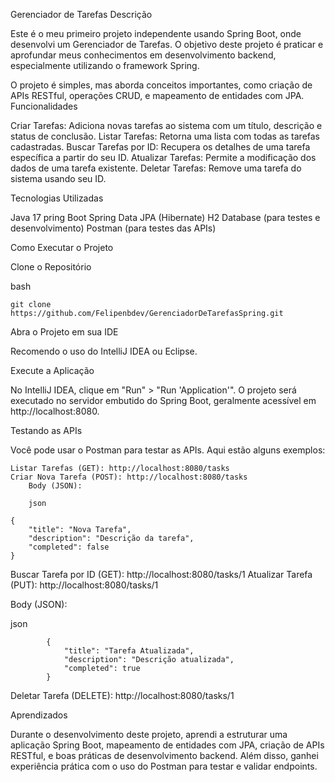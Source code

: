 Gerenciador de Tarefas
Descrição

Este é o meu primeiro projeto independente usando Spring Boot, onde desenvolvi um Gerenciador de Tarefas. O objetivo deste projeto é praticar e aprofundar meus conhecimentos em desenvolvimento backend, especialmente utilizando o framework Spring.

O projeto é simples, mas aborda conceitos importantes, como criação de APIs RESTful, operações CRUD, e mapeamento de entidades com JPA.
Funcionalidades

Criar Tarefas: Adiciona novas tarefas ao sistema com um título, descrição e status de conclusão.
Listar Tarefas: Retorna uma lista com todas as tarefas cadastradas.
Buscar Tarefas por ID: Recupera os detalhes de uma tarefa específica a partir do seu ID.
Atualizar Tarefas: Permite a modificação dos dados de uma tarefa existente.
Deletar Tarefas: Remove uma tarefa do sistema usando seu ID.

Tecnologias Utilizadas

Java 17
pring Boot
Spring Data JPA (Hibernate)
H2 Database (para testes e desenvolvimento)
Postman (para testes das APIs)

Como Executar o Projeto

Clone o Repositório

bash

    git clone https://github.com/Felipenbdev/GerenciadorDeTarefasSpring.git

Abra o Projeto em sua IDE

Recomendo o uso do IntelliJ IDEA ou Eclipse.

Execute a Aplicação

No IntelliJ IDEA, clique em "Run" > "Run 'Application'".
O projeto será executado no servidor embutido do Spring Boot, geralmente acessível em http://localhost:8080.

Testando as APIs

Você pode usar o Postman para testar as APIs. Aqui estão alguns exemplos:

    Listar Tarefas (GET): http://localhost:8080/tasks
    Criar Nova Tarefa (POST): http://localhost:8080/tasks
        Body (JSON):

        json

    {
        "title": "Nova Tarefa",
        "description": "Descrição da tarefa",
        "completed": false
    }

Buscar Tarefa por ID (GET): http://localhost:8080/tasks/1
Atualizar Tarefa (PUT): http://localhost:8080/tasks/1

Body (JSON):

json

            {
                "title": "Tarefa Atualizada",
                "description": "Descrição atualizada",
                "completed": true
            }

Deletar Tarefa (DELETE): http://localhost:8080/tasks/1

Aprendizados

Durante o desenvolvimento deste projeto, aprendi a estruturar uma aplicação Spring Boot, mapeamento de entidades com JPA, criação de APIs RESTful, e boas práticas de desenvolvimento backend. Além disso, ganhei experiência prática com o uso do Postman para testar e validar endpoints.

